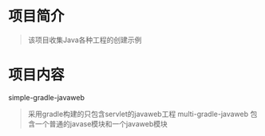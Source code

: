 # 项目简介
> 该项目收集Java各种工程的创建示例

# 项目内容
simple-gradle-javaweb
> 采用gradle构建的只包含servlet的javaweb工程
multi-gradle-javaweb
> 包含一个普通的javase模块和一个javaweb模块
